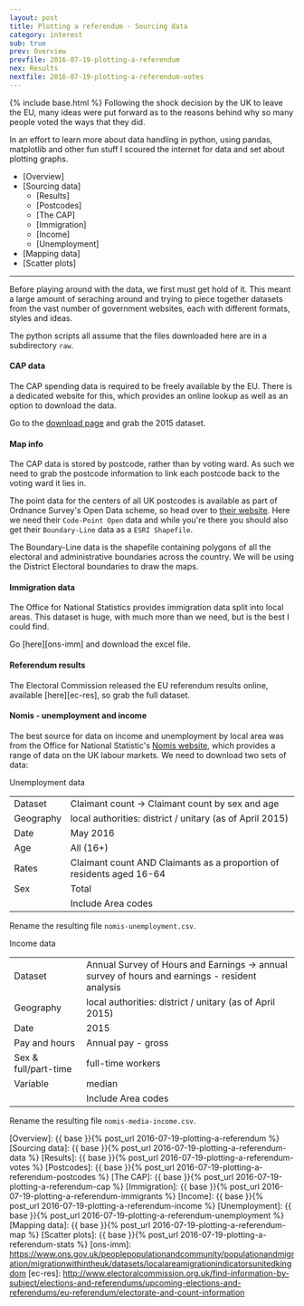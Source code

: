 ```yaml
---
layout: post
title: Plotting a referendum - Sourcing data
category: interest
sub: true
prev: Overview
prevfile: 2016-07-19-plotting-a-referendum
nex: Results
nextfile: 2016-07-19-plotting-a-referendum-votes
---
```

{% include base.html %}
Following the shock decision by the UK to leave the EU, many ideas were put 
forward as to the reasons behind why so many people voted the ways that they 
did. 

In an effort to learn more about data handling in python, using pandas, 
matplotlib and other fun stuff I scoured the internet for data and set about 
plotting graphs. 

* [Overview] 
* [Sourcing data]
    * [Results]
    * [Postcodes]
    * [The CAP]
    * [Immigration]
    * [Income]
    * [Unemployment]
* [Mapping data]
* [Scatter plots]

---

Before playing around with the data, we first must get hold of it. This meant a
large amount of seraching around and trying to piece together datasets from the
vast number of government websites, each with different formats, styles and ideas.

The python scripts all assume that the files downloaded here are in a
subdirectory `raw`.

#### CAP data

The CAP spending data is required to be freely available by the EU. There is a
dedicated website for this, which provides an online lookup as well as an option
to download the data.

Go to the [download page](http://cap-payments.defra.gov.uk/Download.aspx) and
grab the 2015 dataset.

#### Map info

The CAP data is stored by postcode, rather than by voting ward. As such we need
to grab the postcode information to link each postcode back to the voting ward
it lies in.

The point data for the centers of all UK postcodes is available as part of
Ordnance Survey's Open Data scheme, so head over to
[their website](https://www.ordnancesurvey.co.uk/opendatadownload/products.html).
Here we need their `Code-Point Open` data and while you're there you should also
get their `Boundary-Line` data as a `ESRI Shapefile`.

The Boundary-Line data is the shapefile containing polygons of all the electoral
and administrative boundaries across the country. We will be using the District
Electoral boundaries to draw the maps.

#### Immigration data

The Office for National Statistics provides immigration data split into local
areas. This dataset is huge, with much more than we need, but is the best I
could find.

Go [here][ons-imm] and download the excel file.

#### Referendum results

The Electoral Commission released the EU referendum results online, available
[here][ec-res], so grab the full dataset.

#### Nomis - unemployment and income

The best source for data on income and unemployment by local area was from the
Office for National Statistic's [Nomis website](https://www.nomisweb.co.uk/),
which provides a range of data on the UK labour markets. We need to download
two sets of data:

<div class="panel panel-default">
<div class="panel-heading">Unemployment data</div>
<table class="table">
<tr><td>Dataset</td><td>Claimant count &rarr; Claimant count by sex and age</td></tr>
<tr><td>Geography</td><td>local authorities: district / unitary (as of April 2015)</td></tr>
<tr><td>Date</td><td>May 2016</td></tr>
<tr><td>Age</td><td>All (16+)</td></tr>
<tr><td>Rates</td><td>Claimant count AND Claimants as a proportion of residents aged 16-64</td></tr>
<tr><td>Sex</td><td>Total</td></tr>
<tr><td></td><td>Include Area codes</td></tr>
</table>
</div>

Rename the resulting file `nomis-unemployment.csv`.

<div class="panel panel-default">
<div class="panel-heading">Income data</div>
<table class="table">
<tr><td>Dataset</td><td>Annual Survey of Hours and Earnings &rarr; annual survey of hours and earnings - resident analysis</td></tr>
<tr><td>Geography</td><td>local authorities: district / unitary (as of April 2015)</td></tr>
<tr><td>Date</td><td>2015</td></tr>
<tr><td>Pay and hours</td><td>Annual pay - gross</td></tr>
<tr><td>Sex & full/part-time</td><td>full-time workers</td></tr>
<tr><td>Variable</td><td>median</td></tr>
<tr><td></td><td>Include Area codes</td></tr>
</table>
</div>

Rename the resulting file `nomis-media-income.csv`.


[Overview]: {{ base }}{% post_url 2016-07-19-plotting-a-referendum %}
[Sourcing data]: {{ base }}{% post_url 2016-07-19-plotting-a-referendum-data %}
[Results]: {{ base }}{% post_url 2016-07-19-plotting-a-referendum-votes %}
[Postcodes]: {{ base }}{% post_url 2016-07-19-plotting-a-referendum-postcodes %}
[The CAP]: {{ base }}{% post_url 2016-07-19-plotting-a-referendum-cap %}
[Immigration]: {{ base }}{% post_url 2016-07-19-plotting-a-referendum-immigrants %}
[Income]: {{ base }}{% post_url 2016-07-19-plotting-a-referendum-income %}
[Unemployment]: {{ base }}{% post_url 2016-07-19-plotting-a-referendum-unemployment %}
[Mapping data]: {{ base }}{% post_url 2016-07-19-plotting-a-referendum-map %}
[Scatter plots]: {{ base }}{% post_url 2016-07-19-plotting-a-referendum-stats %}
[ons-imm]: https://www.ons.gov.uk/peoplepopulationandcommunity/populationandmigration/migrationwithintheuk/datasets/localareamigrationindicatorsunitedkingdom
[ec-res]: http://www.electoralcommission.org.uk/find-information-by-subject/elections-and-referendums/upcoming-elections-and-referendums/eu-referendum/electorate-and-count-information
